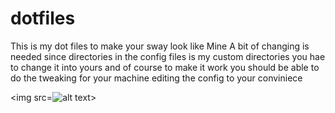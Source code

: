 # dotfiles
This is my dot files to make your sway look like Mine
A bit of changing is needed since directories in the config files is my custom directories you hae to change it into yours and of course to make it work you should be able to do the tweaking for your machine editing the config to your conviniece

<img src=![alt text](https://raw.githubusercontent.com/krishna-incrypto/projectname/master/Pictures/2019-08-17-142259_grim.png)>

